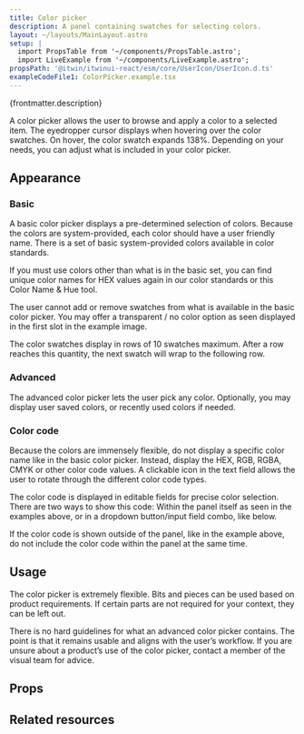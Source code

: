 ```yaml
---
title: Color picker
description: A panel containing swatches for selecting colors.
layout: ~/layouts/MainLayout.astro
setup: |
  import PropsTable from '~/components/PropsTable.astro';
  import LiveExample from '~/components/LiveExample.astro';
propsPath: '@itwin/itwinui-react/esm/core/UserIcon/UserIcon.d.ts'
exampleCodeFile1: ColorPicker.example.tsx
---
```


<p>{frontmatter.description}</p>

<LiveExample src={frontmatter.exampleCodeFile1} />

A color picker allows the user to browse and apply a color to a selected item. The eyedropper cursor displays when hovering over the color swatches. On hover, the color swatch expands 138%. Depending on your needs, you can adjust what is included in your color picker.

## Appearance

### Basic
A basic color picker displays a pre-determined selection of colors. Because the colors are system-provided, each color should have a user friendly name. There is a set of basic system-provided colors available in color standards.

If you must use colors other than what is in the basic set, you can find unique color names for HEX values again in our color standards or this Color Name & Hue tool.

The user cannot add or remove swatches from what is available in the basic color picker. You may offer a transparent / no color option as seen displayed in the first slot in the example image.

The color swatches display in rows of 10 swatches maximum. After a row reaches this quantity, the next swatch will wrap to the following row.

### Advanced
The advanced color picker lets the user pick any color. Optionally, you may display user saved colors, or recently used colors if needed.

### Color code
Because the colors are immensely flexible, do not display a specific color name like in the basic color picker. Instead, display the HEX, RGB, RGBA, CMYK or other color code values. A clickable icon in the text field allows the user to rotate through the different color code types.

The color code is displayed in editable fields for precise color selection. There are two ways to show this code: Within the panel itself as seen in the examples above, or in a dropdown button/input field combo, like below.

If the color code is shown outside of the panel, like in the example above, do not include the color code within the panel at the same time.

## Usage
The color picker is extremely flexible. Bits and pieces can be used based on product requirements. If certain parts are not required for your context, they can be left out.

There is no hard guidelines for what an advanced color picker contains. The point is that it remains usable and aligns with the user’s workflow. If you are unsure about a product’s use of the color picker, contact a member of the visual team for advice.

## Props

<PropsTable path={frontmatter.propsPath} />

## Related resources

